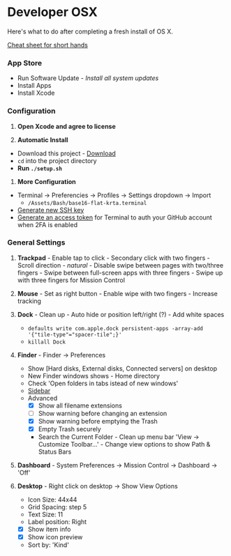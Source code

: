 # Developer OSX
Here's what to do after completing a fresh install of OS X.

[Cheat sheet for short hands](/BEST_PRACTICE.md)

### App Store

- Run Software Update - _Install all system updates_
- Install Apps
- Install Xcode

### Configuration

1. __Open Xcode and agree to license__

1. __Automatic Install__
  - Download this project - [Download](https://github.com/ktabori/development-osx/archive/master.zip)
  - `cd` into the project directory
  - __Run `./setup.sh`__

1. __More Configuration__
  - Terminal -> Preferencies -> Profiles -> Settings dropdown -> Import
    - `/Assets/Bash/base16-flat-krta.terminal`
  - [Generate new SSH key](https://help.github.com/articles/generating-ssh-keys/)
  - [Generate an access token](https://help.github.com/articles/creating-an-access-token-for-command-line-use/) for Terminal to auth your GitHub account when 2FA is enabled

  ### General Settings

  1. __Trackpad__
    - Enable tap to click
    - Secondary click with two fingers
    - Scroll direction - _natural_
    - Disable swipe between pages with two/three fingers
    - Swipe between full-screen apps with three fingers
    - Swipe up with three fingers for Mission Control

  1. __Mouse__
    - Set as right button
    - Enable wipe with two fingers
    - Increase tracking

  1. __Dock__
    - Clean up
    - Auto hide or position left/right (?)
    - Add white spaces
      - `defaults write com.apple.dock persistent-apps -array-add '{"tile-type"="spacer-tile";}'`
      - `killall Dock`

  1. __Finder__
    - Finder -> Preferences
      - Show [Hard disks, External disks, Connected servers] on desktop
      - New Finder windows shows - Home directory
      - Check 'Open folders in tabs istead of new windows'
      - [Sidebar](/BEST_PRACTICE.md)
      - Advanced
        - [x] Show all filename extensions
        - [ ] Show warning before changing an extension
        - [x] Show warning before emptying the Trash
        - [x] Empty Trash securely
        - Search the Current Folder
    - Clean up menu bar 'View -> Customize Toolbar...'
    - Change view options to show Path & Status Bars

  1. __Dashboard__
    - System Preferences -> Mission Control -> Dashboard -> 'Off'

  1. __Desktop__
    - Right click on desktop -> Show View Options
      - Icon Size: 44x44
      - Grid Spacing: step 5
      - Text Size: 11
      - Label position: Right
      - [x] Show item info
      - [x] Show icon preview
      - Sort by: 'Kind'

